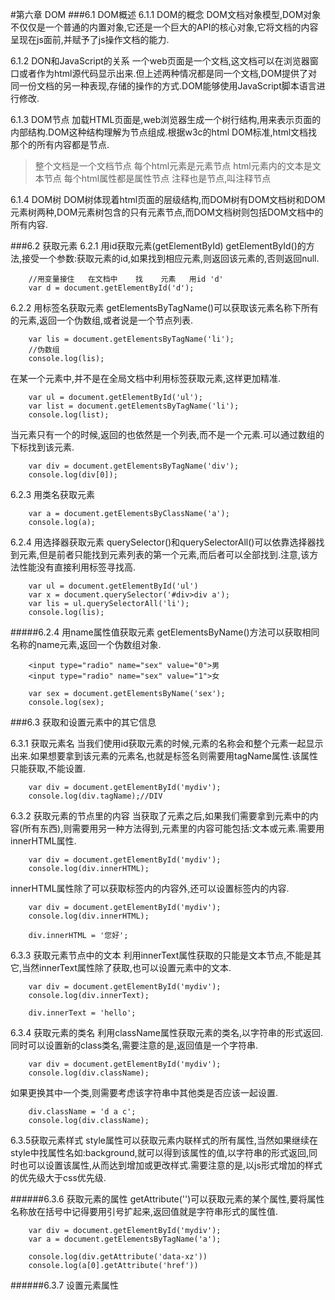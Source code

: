 #第六章 DOM
###6.1 DOM概述
6.1.1 DOM的概念
DOM文档对象模型,DOM对象不仅仅是一个普通的内置对象,它还是一个巨大的API的核心对象,它将文档的内容呈现在js面前,并赋予了js操作文档的能力.

6.1.2 DON和JavaScript的关系
一个web页面是一个文档,这文档可以在浏览器窗口或者作为html源代码显示出来.但上述两种情况都是同一个文档,DOM提供了对同一份文档的另一种表现,存储的操作的方式.DOM能够使用JavaScript脚本语言进行修改.

6.1.3 DOM节点
加载HTML页面是,web浏览器生成一个树行结构,用来表示页面的内部结构.DOM这种结构理解为节点组成.根据w3c的html DOM标准,html文档找那个的所有内容都是节点.
> 整个文档是一个文档节点
> 每个html元素是元素节点
> html元素内的文本是文本节点
> 每个html属性都是属性节点
> 注释也是节点,叫注释节点

6.1.4 DOM树
DOM树体现着html页面的层级结构,而DOM树有DOM文档树和DOM元素树两种,DOM元素树包含的只有元素节点,而DOM文档树则包括DOM文档中的所有内容.

###6.2 获取元素
6.2.1 用id获取元素(getElementById)
getElementById()的方法,接受一个参数:获取元素的id,如果找到相应元素,则返回该元素的,否则返回null.

        //用变量接住   在文档中    找    元素   用id 'd'
        var d = document.getElementById('d');

6.2.2 用标签名获取元素
getElementsByTagName()可以获取该元素名称下所有的元素,返回一个伪数组,或者说是一个节点列表.

        var lis = document.getElementsByTagName('li');
        //伪数组
        console.log(lis);

在某一个元素中,并不是在全局文档中利用标签获取元素,这样更加精准.

        var ul = document.getElementById('ul');
        var list = document.getElementsByTagName('li');
        console.log(list);

当元素只有一个的时候,返回的也依然是一个列表,而不是一个元素.可以通过数组的下标找到该元素.

        var div = document.getElementsByTagName('div');
        console.log(div[0]);

6.2.3 用类名获取元素

        var a = document.getElementsByClassName('a');
        console.log(a);

6.2.4 用选择器获取元素
querySelector()和querySelectorAll()可以依靠选择器找到元素,但是前者只能找到元素列表的第一个元素,而后者可以全部找到.注意,该方法性能没有直接利用标签寻找高.

        var ul = document.getElementById('ul')
        var x = document.querySelector('#div>div a');
        var lis = ul.querySelectorAll('li');
        console.log(lis);

#####6.2.4 用name属性值获取元素
getElementsByName()方法可以获取相同名称的name元素,返回一个伪数组对象.

        <input type="radio" name="sex" value="0">男 
        <input type="radio" name="sex" value="1">女
    
        var sex = document.getElementsByName('sex');
        console.log(sex);


###6.3 获取和设置元素中的其它信息

6.3.1 获取元素名
当我们使用id获取元素的时候,元素的名称会和整个元素一起显示出来.如果想要拿到该元素的元素名,也就是标签名则需要用tagName属性.该属性只能获取,不能设置.

        var div = document.getElementById('mydiv');
        console.log(div.tagName);//DIV

6.3.2 获取元素的节点里的内容
当获取了元素之后,如果我们需要拿到元素中的内容(所有东西),则需要用另一种方法得到,元素里的内容可能包括:文本或元素.需要用innerHTML属性.

        var div = document.getElementById('mydiv');
        console.log(div.innerHTML);

innerHTML属性除了可以获取标签内的内容外,还可以设置标签内的内容.

        var div = document.getElementById('mydiv');
        console.log(div.innerHTML);
        
        div.innerHTML = '您好';

6.3.3 获取元素节点中的文本
利用innerText属性获取的只能是文本节点,不能是其它,当然innerText属性除了获取,也可以设置元素中的文本.

        var div = document.getElementById('mydiv');
        console.log(div.innerText);

        div.innerText = 'hello';

6.3.4 获取元素的类名
利用className属性获取元素的类名,以字符串的形式返回.同时可以设置新的class类名,需要注意的是,返回值是一个字符串.

        var div = document.getElementById('mydiv');
        console.log(div.className);

如果更换其中一个类,则需要考虑该字符串中其他类是否应该一起设置.

        div.className = 'd a c';
        console.log(div.className);

6.3.5获取元素样式
style属性可以获取元素内联样式的所有属性,当然如果继续在style中找属性名如:background,就可以得到该属性的值,以字符串的形式返回,同时也可以设置该属性,从而达到增加或更改样式.需要注意的是,以js形式增加的样式的优先级大于css优先级.

######6.3.6 获取元素的属性
getAttribute('')可以获取元素的某个属性,要将属性名称放在括号中记得要用引号扩起来,返回值就是字符串形式的属性值.

        var div = document.getElementById('mydiv');
        var a = document.getElementsByTagName('a');

        console.log(div.getAttribute('data-xz'))
        console.log(a[0].getAttribute('href'))

######6.3.7 设置元素属性
